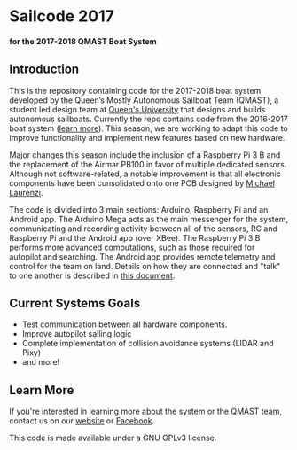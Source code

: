 # Sailcode 2017
#### for the 2017-2018 QMAST Boat System
## Introduction
This is the repository containing code for the 2017-2018 boat system developed by the Queen’s Mostly Autonomous Sailboat Team (QMAST), a student led design team at [Queen's University](https://engineering.queensu.ca) that designs and builds autonomous sailboats. 
Currently the repo contains code from the 2016-2017 boat system ([learn more](http://qmast.ca/wp-content/uploads/2017/07/2016-2017-Season-Summary-2.0.pdf)). This season, we are working to adapt this code to improve functionality and implement new features based on new hardware.

Major changes this season include the inclusion of a Raspberry Pi 3 B and the replacement of the Airmar PB100 in favor of multiple dedicated sensors. Although not software-related, a notable improvement is that all electronic components have been consolidated onto one PCB designed by [Michael Laurenzi](https://ca.linkedin.com/in/michael-laurenzi-433936b0).

The code is divided into 3 main sections: Arduino, Raspberry Pi and an Android app. The Arduino Mega acts as the main messenger for the system, communicating and recording activity between all of the sensors, RC and Raspberry Pi and the Android app (over XBee). The Raspberry Pi 3 B performs more advanced computations, such as those required for autopilot and searching. The Android app provides remote telemetry and control for the team on land. Details on how they are connected and "talk" to one another is described in [this document](communication_standards.md).

## Current Systems Goals
* Test communication between all hardware components.
* Improve autopilot sailing logic
* Complete implementation of collision avoidance systems (LIDAR and Pixy)
* and more!
## Learn More
If you're interested in learning more about the system or the QMAST team, contact us on our [website](http://qmast.ca) or [Facebook](https://www.facebook.com/QMAST/). 

This code is made available under a GNU GPLv3 license.
